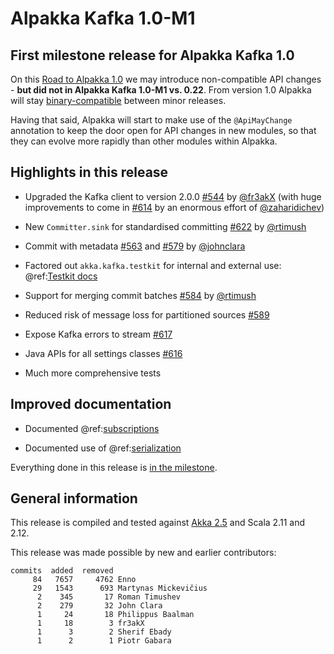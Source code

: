 # Alpakka Kafka 1.0-M1

## First milestone release for Alpakka Kafka 1.0

On this [Road to Alpakka 1.0](https://akka.io/blog/news/2018/08/30/alpakka-towards-1.0) we may introduce non-compatible API changes - **but did not in Alpakka Kafka 1.0-M1 vs. 0.22**. From version 1.0 Alpakka will stay [binary-compatible](https://doc.akka.io/docs/akka/current/common/binary-compatibility-rules.html#binary-compatibility-rules) between minor releases.

Having that said, Alpakka will start to make use of the `@ApiMayChange` annotation to keep the door open for API changes in new modules, so that they can evolve more rapidly than other modules within Alpakka.


## Highlights in this release

* Upgraded the Kafka client to version 2.0.0 [#544](https://github.com/akka/alpakka-kafka/pull/544) by [@fr3akX](https://github.com/fr3akX) (with huge improvements to come in [#614](https://github.com/akka/alpakka-kafka/pull/614) by an enormous effort of [@zaharidichev](https://github.com/zaharidichev))

* New `Committer.sink` for standardised committing [#622](https://github.com/akka/alpakka-kafka/pull/622) by [@rtimush](https://github.com/rtimush)

* Commit with metadata [#563](https://github.com/akka/alpakka-kafka/pull/563) and [#579](https://github.com/akka/alpakka-kafka/pull/579) by [@johnclara](https://github.com/johnclara)

* Factored out `akka.kafka.testkit` for internal and external use: @ref:[Testkit docs](../testkit.md)

* Support for merging commit batches [#584](https://github.com/akka/alpakka-kafka/pull/584) by [@rtimush](https://github.com/rtimush)

* Reduced risk of message loss for partitioned sources [#589](https://github.com/akka/alpakka-kafka/pull/589)

* Expose Kafka errors to stream [#617](https://github.com/akka/alpakka-kafka/pull/617)

* Java APIs for all settings classes [#616](https://github.com/akka/alpakka-kafka/pull/616)

* Much more comprehensive tests 


## Improved documentation

* Documented @ref:[subscriptions](../subscription.md)

* Documented use of @ref:[serialization](../serialization.md)


Everything done in this release is [in the milestone](https://github.com/akka/alpakka-kafka/issues?q=milestone%3A1.0-M1).


## General information

This release is compiled and tested against [Akka 2.5](https://doc.akka.io/docs/akka/current/) and Scala 2.11 and 2.12.

This release was made possible by new and earlier contributors:

```
commits  added  removed
     84   7657     4762 Enno
     29   1543      693 Martynas Mickevičius
      2    345       17 Roman Timushev
      2    279       32 John Clara
      1     24       18 Philippus Baalman
      1     18        3 fr3akX
      1      3        2 Sherif Ebady
      1      2        1 Piotr Gabara
```
